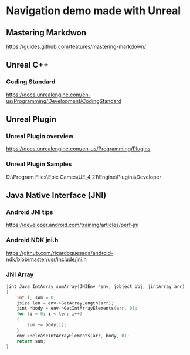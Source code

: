 # Navigation demo made with Unreal

## Mastering Markdwon

https://guides.github.com/features/mastering-markdown/

## Unreal C++

### Coding Standard
https://docs.unrealengine.com/en-us/Programming/Development/CodingStandard

## Unreal Plugin

### Unreal Plugin overview
https://docs.unrealengine.com/en-us/Programming/Plugins

### Unreal Plugin Samples
D:\Program Files\Epic Games\UE_4.21\Engine\Plugins\Developer

## Java Native Interface (JNI)

### Android JNI tips
https://developer.android.com/training/articles/perf-jni

### Android NDK jni.h
https://github.com/ricardoquesada/android-ndk/blob/master/usr/include/jni.h

### JNI Array
```c++
jint Java_IntArray_sumArray(JNIEnv *env, jobject obj, jintArray arr)
{
    int i, sum = 0;
    jsize len = env->GetArrayLength(arr);
    jint *body = env->GetIntArrayElements(arr, 0);
    for (i = 0; i < len; i++)
    {
        sum += body[i];
    }
    env->ReleaseIntArrayElements(arr, body, 0);
    return sum;
}
```


